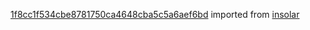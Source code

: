 [1f8cc1f534cbe8781750ca4648cba5c5a6aef6bd](https://github.com/insolar/insolar/commit/1f8cc1f534cbe8781750ca4648cba5c5a6aef6bd) imported from [insolar](https://github.com/insolar/insolar)
